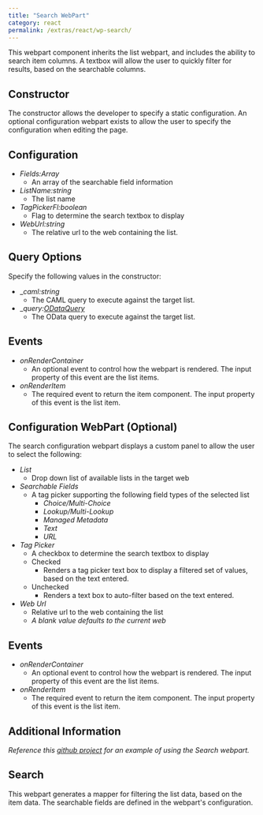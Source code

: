 ```yaml
---
title: "Search WebPart"
category: react
permalink: /extras/react/wp-search/
---
```

This webpart component inherits the list webpart, and includes the ability to search item columns. A textbox will allow the user to quickly filter for results, based on the searchable columns.

## Constructor
The constructor allows the developer to specify a static configuration. An optional configuration webpart exists to allow the user to specify the configuration when editing the page.

## Configuration
* _Fields:Array<FieldResult>_
    * An array of the searchable field information
* _ListName:string_
    * The list name
* _TagPickerFl:boolean_
    * Flag to determine the search textbox to display
* _WebUrl:string_
    * The relative url to the web containing the list.

## Query Options
Specify the following values in the constructor:
* __caml:string_
    * The CAML query to execute against the target list.
* __query:[ODataQuery](/dev/odata)_
    * The OData query to execute against the target list.

## Events
* _onRenderContainer_
    * An optional event to control how the webpart is rendered. The input property of this event are the list items.
* _onRenderItem_
    * The required event to return the item component. The input property of this event is the list item.

## Configuration WebPart (Optional)
The search configuration webpart displays a custom panel to allow the user to select the following:
* _List_
    * Drop down list of available lists in the target web
* _Searchable Fields_
    * A tag picker supporting the following field types of the selected list
        * _Choice/Multi-Choice_
        * _Lookup/Multi-Lookup_
        * _Managed Metadata_
        * _Text_
        * _URL_
* _Tag Picker_
    * A checkbox to determine the search textbox to display
    * Checked
        * Renders a tag picker text box to display a filtered set of values, based on the text entered.
    * Unchecked
        * Renders a text box to auto-filter based on the text entered.
* _Web Url_
    * Relative url to the web containing the list
    * _A blank value defaults to the current web_

## Events
* _onRenderContainer_
    * An optional event to control how the webpart is rendered. The input property of this event are the list items.
* _onRenderItem_
    * The required event to return the item component. The input property of this event is the list item.

## Additional Information
_Reference this [github project](https://github.com/gunjandatta/sprest-webparts/tree/master/src/docView) for an example of using the Search webpart._

## Search
This webpart generates a mapper for filtering the list data, based on the item data. The searchable fields are defined in the webpart's configuration.